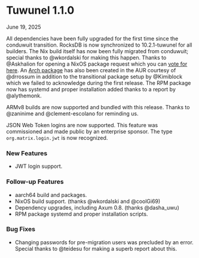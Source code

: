 # Tuwunel 1.1.0

June 19, 2025

All dependencies have been fully upgraded for the first time since the
conduwuit transition. RocksDB is now synchronized to 10.2.1-tuwunel for all
builders. The Nix build itself has now been fully migrated from conduwuit;
special thanks to @wkordalski for making this happen. Thanks to @Askhalion
for opening a NixOS package request which you can [vote for here](https://github.com/NixOS/nixpkgs/issues/415469).
An [Arch package](https://aur.archlinux.org/packages/tuwunel) has also been
created in the AUR courtesy of @drrossum in addition to the transitional
package setup by @Kimiblock which we failed to acknowledge during the first
release. The RPM package now has systemd and proper installation added thanks
to a report by @alythemonk.

ARMv8 builds are now supported and bundled with this release. Thanks to
@zaninime and @clement-escolano for reminding us.

JSON Web Token logins are now supported. This feature was commissioned and
made public by an enterprise sponsor. The type `org.matrix.login.jwt` is now
recognized.

### New Features

- JWT login support.

### Follow-up Features

- aarch64 build and packages.
- NixOS build support. (thanks @wkordalski and @coolGi69)
- Dependency upgrades, including Axum 0.8. (thanks @dasha_uwu)
- RPM package systemd and proper installation scripts.

### Bug Fixes

- Changing passwords for pre-migration users was precluded by an error.
Special thanks to @teidesu for making a superb report about this.
